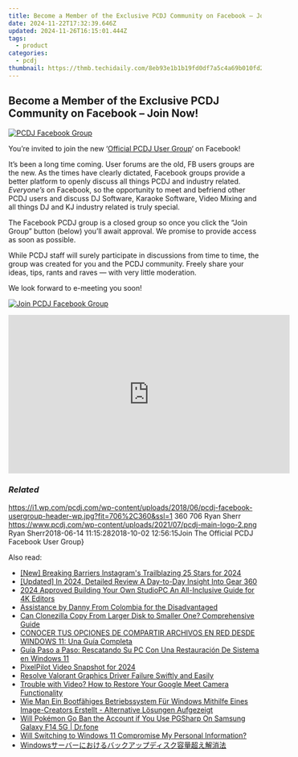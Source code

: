 ```yaml
---
title: Become a Member of the Exclusive PCDJ Community on Facebook – Join Now!
date: 2024-11-22T17:32:39.646Z
updated: 2024-11-26T16:15:01.444Z
tags:
  - product
categories:
  - pcdj
thumbnail: https://thmb.techidaily.com/8eb93e1b1b19fd0df7a5c4a69b010fd291b98c2d5042e30f7996e1ded01bfda5.jpg
---
```


## Become a Member of the Exclusive PCDJ Community on Facebook – Join Now!

[![PCDJ Facebook Group](https://i1.wp.com/pcdj.com/wp-content/uploads/2018/06/pcdj-facebook-usergroup-header-wp.jpg?resize=706%2C321&ssl=1)](https://i1.wp.com/pcdj.com/wp-content/uploads/2018/06/pcdj-facebook-usergroup-header-wp.jpg?fit=706%2C360&ssl=1 "PCDJ Facebook Group")

You’re invited to join the new ‘[Official PCDJ User Group](https://www.facebook.com/groups/208451843303338/)‘ on Facebook!

It’s been a long time coming. User forums are the old, FB users groups are the new. As the times have clearly dictated, Facebook groups provide a better platform to openly discuss all things PCDJ and industry related. _Everyone’s_ on Facebook, so the opportunity to meet and befriend other PCDJ users and discuss DJ Software, Karaoke Software, Video Mixing and all things DJ and KJ industry related is truly special.

The Facebook PCDJ group is a closed group so once you click the “Join Group” button (below) you’ll await approval. We promise to provide access as soon as possible.

While PCDJ staff will surely participate in discussions from time to time, the group was created for you and the PCDJ community. Freely share your ideas, tips, rants and raves — with very little moderation.

We look forward to e-meeting you soon!

[![Join PCDJ Facebook Group](https://i1.wp.com/pcdj.com/wp-content/uploads/2018/06/facebook-usergroup-button.png?fit=300%2C300&ssl=1 "Join PCDJ Facebook Group")](https://www.facebook.com/groups/208451843303338/)

<!-- affiliate ads begin -->
<iframe width="560" height="315" src="https://www.youtube.com/embed/n4cc4BSqJls?si=Hkd9vwQDqeCGN7XG&autoplay=1" title="YouTube video player" frameborder="0" allow="accelerometer; autoplay; clipboard-write; encrypted-media; gyroscope; picture-in-picture; web-share" referrerpolicy="strict-origin-when-cross-origin" allowfullscreen></iframe>
<!-- affiliate ads end -->

### _Related_

https://i1.wp.com/pcdj.com/wp-content/uploads/2018/06/pcdj-facebook-usergroup-header-wp.jpg?fit=706%2C360&ssl=1 360 706 Ryan Sherr https://www.pcdj.com/wp-content/uploads/2021/07/pcdj-main-logo-2.png Ryan Sherr2018-06-14 11:15:282018-10-02 12:56:15Join The Official PCDJ Facebook User Group}

<ins class="adsbygoogle"
     style="display:block"
     data-ad-format="autorelaxed"
     data-ad-client="ca-pub-7571918770474297"
     data-ad-slot="1223367746"></ins>

<ins class="adsbygoogle"
     style="display:block"
     data-ad-client="ca-pub-7571918770474297"
     data-ad-slot="8358498916"
     data-ad-format="auto"
     data-full-width-responsive="true"></ins>

<span class="atpl-alsoreadstyle">Also read:</span>
<div><ul>
<li><a href="https://instagram-video-files.techidaily.com/new-breaking-barriers-instagrams-trailblazing-25-stars-for-2024/"><u>[New] Breaking Barriers Instagram's Trailblazing 25 Stars for 2024</u></a></li>
<li><a href="https://fox-blue.techidaily.com/updated-in-2024-detailed-review-a-day-to-day-insight-into-gear-360/"><u>[Updated] In 2024, Detailed Review A Day-to-Day Insight Into Gear 360</u></a></li>
<li><a href="https://extra-hints.techidaily.com/2024-approved-building-your-own-studiopc-an-all-inclusive-guide-for-4k-editors/"><u>2024 Approved Building Your Own StudioPC An All-Inclusive Guide for 4K Editors</u></a></li>
<li><a href="https://mondly-stories.techidaily.com/assistance-by-danny-from-colombia-for-the-disadvantaged/"><u>Assistance by Danny From Colombia for the Disadvantaged</u></a></li>
<li><a href="https://discover-able.techidaily.com/can-clonezilla-copy-from-larger-disk-to-smaller-one-comprehensive-guide/"><u>Can Clonezilla Copy From Larger Disk to Smaller One? Comprehensive Guide</u></a></li>
<li><a href="https://discover-able.techidaily.com/conocer-tus-opciones-de-compartir-archivos-en-red-desde-windows-11-una-guia-completa/"><u>CONOCER TUS OPCIONES DE COMPARTIR ARCHIVOS EN RED DESDE WINDOWS 11: Una Guía Completa</u></a></li>
<li><a href="https://discover-able.techidaily.com/guia-paso-a-paso-rescatando-su-pc-con-una-restauracion-de-sistema-en-windows-11/"><u>Guía Paso a Paso: Rescatando Su PC Con Una Restauración De Sistema en Windows 11</u></a></li>
<li><a href="https://screen-activity-recording.techidaily.com/pixelpilot-video-snapshot-for-2024/"><u>PixelPilot Video Snapshot for 2024</u></a></li>
<li><a href="https://win-answers.techidaily.com/resolve-valorant-graphics-driver-failure-swiftly-and-easily/"><u>Resolve Valorant Graphics Driver Failure Swiftly and Easily</u></a></li>
<li><a href="https://win-able.techidaily.com/trouble-with-video-how-to-restore-your-google-meet-camera-functionality/"><u>Trouble with Video? How to Restore Your Google Meet Camera Functionality</u></a></li>
<li><a href="https://discover-able.techidaily.com/wie-man-ein-bootfahiges-betriebssystem-fur-windows-mithilfe-eines-image-creators-erstellt-alternative-losungen-aufgezeigt/"><u>Wie Man Ein Bootfähiges Betriebssystem Für Windows Mithilfe Eines Image-Creators Erstellt - Alternative Lösungen Aufgezeigt</u></a></li>
<li><a href="https://change-location.techidaily.com/will-pokemon-go-ban-the-account-if-you-use-pgsharp-on-samsung-galaxy-f14-5g-drfone-by-drfone-virtual-android/"><u>Will Pokémon Go Ban the Account if You Use PGSharp On Samsung Galaxy F14 5G | Dr.fone</u></a></li>
<li><a href="https://discover-able.techidaily.com/will-switching-to-windows-11-compromise-my-personal-information/"><u>Will Switching to Windows 11 Compromise My Personal Information?</u></a></li>
<li><a href="https://discover-able.techidaily.com/1728468340660-windows/"><u>Windowsサーバーにおけるバックアップディスク容量超え解消法</u></a></li>
</ul></div>

